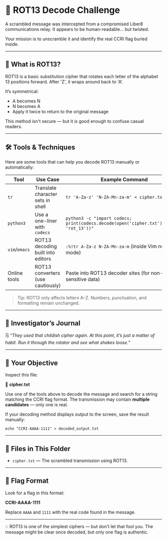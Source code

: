 # 🔐 ROT13 Decode Challenge

A scrambled message was intercepted from a compromised Liber8 communications relay. It appears to be human-readable… but twisted.

Your mission is to unscramble it and identify the real CCRI flag buried inside.

---

## 🧠 What is ROT13?

ROT13 is a basic substitution cipher that rotates each letter of the alphabet 13 positions forward. After 'Z', it wraps around back to 'A'.

It’s symmetrical:
- A becomes N  
- N becomes A  
- Apply it twice to return to the original message

This method isn't secure — but it *is* good enough to confuse casual readers.

---

## 🛠 Tools & Techniques

Here are some tools that can help you decode ROT13 manually or automatically:

| Tool         | Use Case                                 | Example Command                                      |
|--------------|------------------------------------------|------------------------------------------------------|
| `tr`         | Translate character sets in shell        | `tr 'A-Za-z' 'N-ZA-Mn-za-m' < cipher.txt`           |
| `python3`    | Use a one-liner with `codecs`            | `python3 -c "import codecs; print(codecs.decode(open('cipher.txt').read(), 'rot_13'))"` |
| `vim`/`emacs`| ROT13 decoding built into editors         | `:%!tr A-Za-z N-ZA-Mn-za-m` (inside Vim normal mode) |
| Online tools | ROT13 converters (use cautiously)         | Paste into ROT13 decoder sites (for non-sensitive data) |

> Tip: ROT13 only affects letters A–Z. Numbers, punctuation, and formatting remain unchanged.

---

## 🧩 Investigator’s Journal

🗒️ *“They used that childish cipher again. At this point, it’s just a matter of habit. Run it through the rotator and see what shakes loose.”*

---

## 📝 Your Objective

Inspect this file:

📁 **cipher.txt**

Use one of the tools above to decode the message and search for a string matching the CCRI flag format. The transmission may contain **multiple candidates** — only one is real.

If your decoding method displays output to the screen, save the result manually:

```
echo "CCRI-AAAA-1111" > decoded_output.txt
```

---

## 📂 Files in This Folder

* `cipher.txt` — The scrambled transmission using ROT13.

---

## 🏁 Flag Format

Look for a flag in this format:

**CCRI-AAAA-1111**

Replace `AAAA` and `1111` with the real code found in the message.

---

💡 ROT13 is one of the simplest ciphers — but don't let that fool you. The message might be clear once decoded, but only one flag is authentic.
